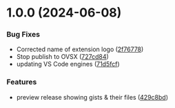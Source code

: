 # 1.0.0 (2024-06-08)


### Bug Fixes

* Corrected name of extension logo ([2f76778](https://github.com/michaeljolley/vscode-gist/commit/2f76778f7313109d54bdf93bc4da9e688e6ec1d5))
* Stop publish to OVSX ([727cd84](https://github.com/michaeljolley/vscode-gist/commit/727cd84d232dd3b75cc75cc54d87c763499f0aee))
* updating VS Code engines ([71d5fcf](https://github.com/michaeljolley/vscode-gist/commit/71d5fcf1a93b648412edd9b98a486848a80b3cc2))


### Features

* preview release showing gists & their files ([429c8bd](https://github.com/michaeljolley/vscode-gist/commit/429c8bded52f24b0126f45eff890d27424e268d2))

